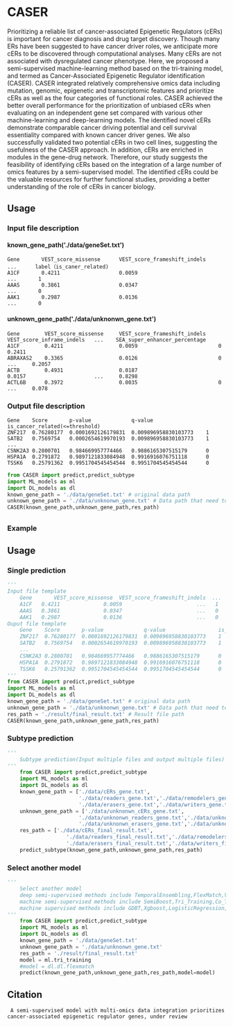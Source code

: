 # CASER
Prioritizing a reliable list of cancer-associated Epigenetic Regulators (cERs) is important for cancer diagnosis and drug target discovery. Though many ERs have been suggested to have cancer driver roles, we anticipate more cERs to be discovered through computational analyses. Many cERs are not associated with dysregulated cancer phenotype. Here, we proposed a semi-supervised machine-learning method based on the tri-training model, and termed as Cancer-Associated Epigenetic Regulator identification (CASER). CASER integrated relatively comprehensive omics data including mutation, genomic, epigenetic and transcriptomic features and prioritize cERs as well as the four categories of functional roles. CASER achieved the better overall performance for the prioritization of unbiased cERs when evaluating on an independent gene set compared with various other machine-learning and deep-learning models. The identified novel cERs demonstrate comparable cancer driving potential and cell survival essentiality compared with known cancer driver genes. We also successfully validated two potential cERs in two cell lines, suggesting the usefulness of the CASER approach. In addition, cERs are enriched in modules in the gene-drug network. Therefore, our study suggests the feasibility of identifying cERs based on the integration of a large number of omics features by a semi-supervised model. The identified cERs could be the valuable resources for further functional studies, providing a better understanding of the role of cERs in cancer biology.
## Usage
### Input file description
#### known_gene_path('./data/geneSet.txt')
    Gene       VEST_score_missense      VEST_score_frameshift_indels      ...      label（is_caner_related)
    A1CF       0.4211                   0.0059                            ...       1
    AAAS       0.3861                   0.0347                            ...       0
    AAK1       0.2987                   0.0136                            ...       0
#### unknown_gene_path('./data/unknonwn_gene.txt')
    Gene	    VEST_score_missense	    VEST_score_frameshift_indels	VEST_score_inframe_indels	...    SEA_super_enhancer_percentage
    A1CF	    0.4211	                0.0059	                        0	                                0.2411
    ABRAXAS2	0.3365	                0.0126	                        0	                        ...     0.2057
    ACTB	    0.4931	                0.0187	                        0.0157	                    ...     0.8298
    ACTL6B	    0.3972	                0.0035	                        0	                        ...     0.078
    
### Output file description
    Gene	Score	    p-value	            q-value                 is_cancer_related(<=threshold)
    ZNF217	0.76280177	0.0001692126179831	0.009896958830103773    1
    SATB2	0.7569754	0.0002654619970193	0.009896958830103773    1
    ...
    CSNK2A3	0.2800701	0.984669957774466	0.9886165307515179      0
    HSPA1A	0.2791872	0.9897121833084948	0.9916916076751118      0
    TSSK6	0.25791362	0.9951704545454544	0.9951704545454544      0
```python
from CASER import predict,predict_subtype
import ML_models as ml
import DL_models as dl
known_gene_path = './data/geneSet.txt' # original data path
unknown_gene_path = './data/unknonwn_gene.txt' # Data path that need to be predicted
CASER(known_gene_path,unknown_gene_path,res_path)
```
## 

### Example
## Usage

### Single prediction
```python
'''
Input file template
    Gene       VEST_score_missense  VEST_score_frameshift_indels  ...  label（is_caner_related)
    A1CF   0.4211              0.0059                        ...   1
    AAAS   0.3861              0.0347                        ...   0
    AAK1   0.2987              0.0136                        ...   0
Ouput file template
    Gene	Score	    p-value	            q-value                 is_cancer_related(<=threshold)
    ZNF217	0.76280177	0.0001692126179831	0.009896958830103773    1
    SATB2	0.7569754	0.0002654619970193	0.009896958830103773    1
    ...
    CSNK2A3	0.2800701	0.984669957774466	0.9886165307515179      0
    HSPA1A	0.2791872	0.9897121833084948	0.9916916076751118      0
    TSSK6	0.25791362	0.9951704545454544	0.9951704545454544      0
'''
from CASER import predict,predict_subtype
import ML_models as ml
import DL_models as dl
known_gene_path = './data/geneSet.txt' # original data path
unknown_gene_path = './data/unknonwn_gene.txt' # Data path that need to be predicted
res_path = './result/final_result.txt' # Result file path
CASER(known_gene_path,unknown_gene_path,res_path)

```

### Subtype prediction
```python
'''
    Subtype prediction(Input multiple files and output multiple files)
'''
    from CASER import predict,predict_subtype
    import ML_models as ml
    import DL_models as dl
    known_gene_path = ['./data/cERs_gene.txt',
                       './data/readers_gene.txt','./data/remodelers_gene.txt',
                       './data/erasers_gene.txt','./data/writers_gene.txt']
    unknown_gene_path = ['./data/unknonwn_cERs_gene.txt',
                       './data/unknonwn_readers_gene.txt','./data/unknonwn_remodelers_gene.txt',
                       './data/unknonwn_erasers_gene.txt','./data/unknonwn_writers_gene.txt']
    res_path = ['./data/cERs_final_result.txt',
                   './data/readers_final_result.txt','./data/remodelers_final_result.txt',
                   './data/erasers_final_result.txt','./data/writers_final_result.txt']
    predict_subtype(known_gene_path,unknown_gene_path,res_path)
```

### Select another model  

```python
'''
    Select another model  
    deep semi-supervised methods include TemporalEnsembling,FlexMatch,VAT,MixMatch,LadderNetwork,UDA
    machine semi-supervised methods include SemiBoost,Tri_Training,Co_Training,LapSVM,Assemble,TSVM,SSGMM
    machine supervised methods include GDBT,Xgboost,LogisticRegression,RandomForestClassifier,SVC
'''
    from CASER import predict,predict_subtype
    import ML_models as ml
    import DL_models as dl
    known_gene_path = './data/geneSet.txt'
    unknown_gene_path = './data/unknonwn_gene.txt'
    res_path = './result/final_result.txt'
    model = ml.tri_training
    #model = dl.dl.flexmatch
    predict(known_gene_path,unknown_gene_path,res_path,model=model)
```
## 
 ## Citation
     A semi-supervised model with multi-omics data integration prioritizes cancer-associated epigenetic regulator genes, under review
